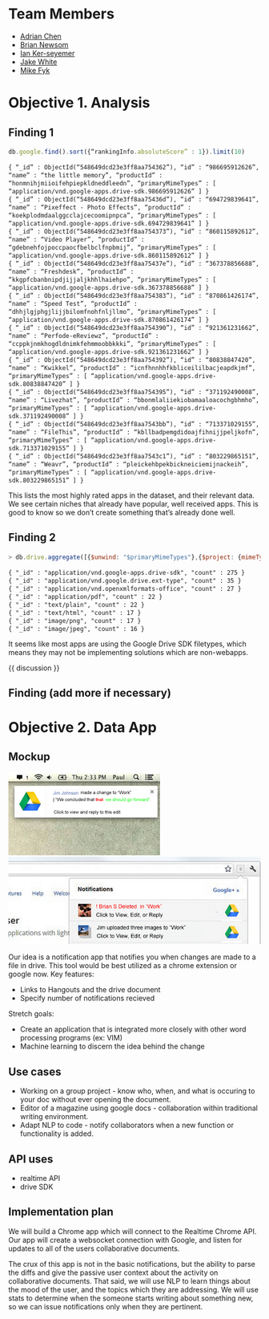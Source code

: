 # Team Members

* [Adrian Chen](github.com/adrian-chen)
* [Brian Newsom](github.com/briannewsom)
* [Ian Ker-seyemer](github.com/ianks)
* [Jake White](github.com/jakewhite8)
* [Mike Fyk](github.com/thefyk)

# Objective 1. Analysis

## Finding 1

```js
db.google.find().sort({“rankingInfo.absoluteScore” : 1}).limit(10)
```
```
{ “_id” : ObjectId(“548649dcd23e3ff8aa754362”), “id” : “986695912626”, “name” : “the little memory”, “productId” : “honmnihjmiioifehpiepkldneddleedn”, “primaryMimeTypes” : [ “application/vnd.google-apps.drive-sdk.986695912626” ] }
{ “_id” : ObjectId(“548649dcd23e3ff8aa75436d”), “id” : “694729839641”, “name” : “Pixeffect - Photo Effects”, “productId” : “koekplodmdaalggcclajcecoomipnpca”, “primaryMimeTypes” : [ “application/vnd.google-apps.drive-sdk.694729839641” ] }
{ “_id” : ObjectId(“548649dcd23e3ff8aa754373”), “id” : “860115892612”, “name” : “Video Player”, “productId” : “gdebnehfojpoccpaocfbelbclfnpbmij”, “primaryMimeTypes” : [ “application/vnd.google-apps.drive-sdk.860115892612” ] }
{ “_id” : ObjectId(“548649dcd23e3ff8aa75437e”), “id” : “367378856688”, “name” : “Freshdesk”, “productId” : “kkgpfcbanbnipdjijjaljkhhlhaiehpo”, “primaryMimeTypes” : [ “application/vnd.google-apps.drive-sdk.367378856688” ] }
{ “_id” : ObjectId(“548649dcd23e3ff8aa754383”), “id” : “870861426174”, “name” : “Speed Test”, “productId” : “dhhjlgjphgjlijjbilomfnohfnljllmo”, “primaryMimeTypes” : [ “application/vnd.google-apps.drive-sdk.870861426174” ] }
{ “_id” : ObjectId(“548649dcd23e3ff8aa754390”), “id” : “921361231662”, “name” : “Perfode-eReviewz”, “productId” : “ccppkjnmkhogdldnimkfehmmoobbkkki”, “primaryMimeTypes” : [ “application/vnd.google-apps.drive-sdk.921361231662” ] }
{ “_id” : ObjectId(“548649dcd23e3ff8aa754392”), “id” : “80838847420”, “name” : “Kwikkel”, “productId” : “icnfhnnhhfkbliceililbacjeapdkjmf”, “primaryMimeTypes” : [ “application/vnd.google-apps.drive-sdk.80838847420” ] }
{ “_id” : ObjectId(“548649dcd23e3ff8aa754395”), “id” : “371192490008”, “name” : “Livezhat”, “productId” : “bbonmlaliiekiobamaaloacochgbhmho”, “primaryMimeTypes” : [ “application/vnd.google-apps.drive-sdk.371192490008” ] }
{ “_id” : ObjectId(“548649dcd23e3ff8aa7543bb”), “id” : “713371029155”, “name” : “FileThis”, “productId” : “kbllbadpemgdidoajfihnijjpeljkofn”, “primaryMimeTypes” : [ “application/vnd.google-apps.drive-sdk.713371029155” ] }
{ “_id” : ObjectId(“548649dcd23e3ff8aa7543c1”), “id” : “803229865151”, “name” : “Weavr”, “productId” : “pleickehbpekbickneiciemijnackeih”, “primaryMimeTypes” : [ “application/vnd.google-apps.drive-sdk.803229865151” ] }
```

This lists the most highly rated apps in the dataset, and their relevant data.  We see certain niches that already have popular, well
received apps.  This is good to know so we don’t create something that’s already done well.

## Finding 2

```js
> db.drive.aggregate([{$unwind: "$primaryMimeTypes"},{$project: {mimeTypes: {$substr:["$primaryMimeTypes", 0, 37]}}},{$group:{_id: "$mimeTypes", count: {$sum: 1}}}
```
```
{ "_id" : "application/vnd.google-apps.drive-sdk", "count" : 275 }
{ "_id" : "application/vnd.google.drive.ext-type", "count" : 35 }
{ "_id" : "application/vnd.openxmlformats-office", "count" : 27 }
{ "_id" : "application/pdf", "count" : 22 }
{ "_id" : "text/plain", "count" : 22 }
{ "_id" : "text/html", "count" : 17 }
{ "_id" : "image/png", "count" : 17 }
{ "_id" : "image/jpeg", "count" : 16 }
```

It seems like most apps are using the Google Drive SDK filetypes, which means they may not be
implementing solutions which are non-webapps.

{{ discussion }}

## Finding (add more if necessary)

# Objective 2. Data App

## Mockup 

![visualization](DriveNotify.jpg)
![visualization](ChromeNotify.jpg)

Our idea is a notification app that notifies you when changes are made to a file in drive. This tool would be best utilized as a chrome extension or google now.
Key features:
* Links to Hangouts and the drive document
* Specify number of notifications recieved

Stretch goals:
* Create an application that is integrated more closely with other word processing programs (ex: VIM)
* Machine learning to discern the idea behind the change

## Use cases 

* Working on a group project - know who, when, and what is occuring to your doc without ever opening the document.
* Editor of a magazine using google docs - collaboration within traditional writing environment.
* Adapt NLP to code - notify collaborators when a new function or functionality is added.

## API uses 
* realtime API
* drive SDK

## Implementation plan 

We will build a Chrome app which will connect to the Realtime Chrome API. Our
app will create a websocket connection with Google, and listen for updates to
all of the users collaborative documents.

The crux of this app is not in the basic notifications, but the ability to
parse the diffs and give the passive user context about the activity on
collaborative documents. That said, we will use NLP to learn things about the
mood of the user, and the topics which they are addressing. We will use stats
to determine when the someone starts writing about something new, so we can
issue notifications only when they are pertinent.
